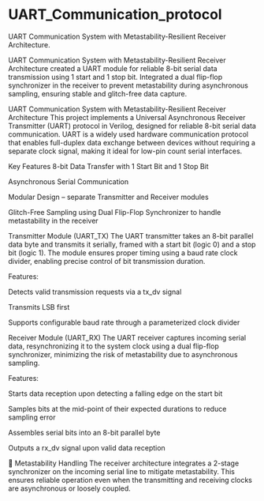 # UART_Communication_protocol
UART Communication System with Metastability-Resilient Receiver Architecture.


UART Communication System with Metastability-Resilient Receiver Architecture
created a UART module for reliable 8-bit serial data transmission using 1 start and 1 stop bit. Integrated a dual flip-flop synchronizer in the receiver to prevent metastability during asynchronous sampling, ensuring stable and glitch-free data capture.

UART Communication System with Metastability-Resilient Receiver Architecture
This project implements a Universal Asynchronous Receiver Transmitter (UART) protocol in Verilog, designed for reliable 8-bit serial data communication. UART is a widely used hardware communication protocol that enables full-duplex data exchange between devices without requiring a separate clock signal, making it ideal for low-pin count serial interfaces.

 Key Features
8-bit Data Transfer with 1 Start Bit and 1 Stop Bit

Asynchronous Serial Communication

Modular Design – separate Transmitter and Receiver modules

Glitch-Free Sampling using Dual Flip-Flop Synchronizer to handle metastability in the receiver

 Transmitter Module (UART_TX)
The UART transmitter takes an 8-bit parallel data byte and transmits it serially, framed with a start bit (logic 0) and a stop bit (logic 1). The module ensures proper timing using a baud rate clock divider, enabling precise control of bit transmission duration.

Features:

Detects valid transmission requests via a tx_dv signal

Transmits LSB first

Supports configurable baud rate through a parameterized clock divider


 Receiver Module (UART_RX)
The UART receiver captures incoming serial data, resynchronizing it to the system clock using a dual flip-flop synchronizer, minimizing the risk of metastability due to asynchronous sampling.

Features:

Starts data reception upon detecting a falling edge on the start bit

Samples bits at the mid-point of their expected durations to reduce sampling error

Assembles serial bits into an 8-bit parallel byte

Outputs a rx_dv signal upon valid data reception

🧪 Metastability Handling
The receiver architecture integrates a 2-stage synchronizer on the incoming serial line to mitigate metastability. This ensures reliable operation even when the transmitting and receiving clocks are asynchronous or loosely coupled.
